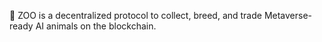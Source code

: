  🧬 ZOO is a decentralized protocol to collect, breed, and trade Metaverse-ready AI animals on the blockchain. 
